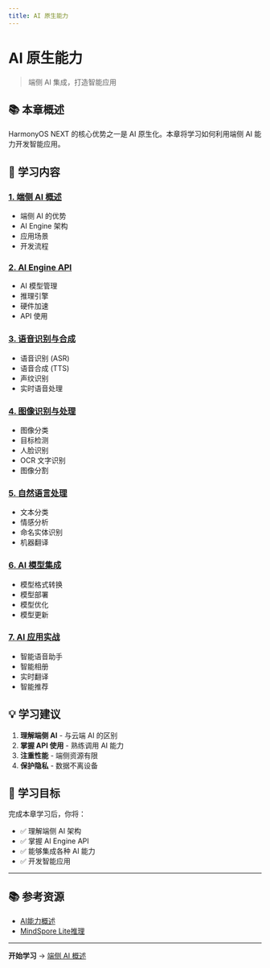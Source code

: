```yaml
---
title: AI 原生能力
---
```


# AI 原生能力

> 端侧 AI 集成，打造智能应用

## 📚 本章概述

HarmonyOS NEXT 的核心优势之一是 AI 原生化。本章将学习如何利用端侧 AI 能力开发智能应用。

## 📖 学习内容

### [1. 端侧 AI 概述](01-端侧AI概述.md)
- 端侧 AI 的优势
- AI Engine 架构
- 应用场景
- 开发流程

### [2. AI Engine API](02-AI-Engine-API.md)
- AI 模型管理
- 推理引擎
- 硬件加速
- API 使用

### [3. 语音识别与合成](03-语音识别与合成.md)
- 语音识别 (ASR)
- 语音合成 (TTS)
- 声纹识别
- 实时语音处理

### [4. 图像识别与处理](04-图像识别与处理.md)
- 图像分类
- 目标检测
- 人脸识别
- OCR 文字识别
- 图像分割

### [5. 自然语言处理](05-自然语言处理.md)
- 文本分类
- 情感分析
- 命名实体识别
- 机器翻译

### [6. AI 模型集成](06-AI模型集成.md)
- 模型格式转换
- 模型部署
- 模型优化
- 模型更新

### [7. AI 应用实战](07-AI应用实战.md)
- 智能语音助手
- 智能相册
- 实时翻译
- 智能推荐

## 💡 学习建议

1. **理解端侧 AI** - 与云端 AI 的区别
2. **掌握 API 使用** - 熟练调用 AI 能力
3. **注重性能** - 端侧资源有限
4. **保护隐私** - 数据不离设备

## 🎯 学习目标

完成本章学习后，你将：
- ✅ 理解端侧 AI 架构
- ✅ 掌握 AI Engine API
- ✅ 能够集成各种 AI 能力
- ✅ 开发智能应用

---

## 📚 参考资源

- [AI能力概述](https://developer.huawei.com/consumer/cn/doc/harmonyos-guides-V5/ai-overview-0000001820880597-V5)
- [MindSpore Lite推理](https://developer.huawei.com/consumer/cn/doc/harmonyos-guides-V5/mindspore-lite-guidelines-0000001774121034-V5)

---

**开始学习** → [端侧 AI 概述](01-端侧AI概述.md)
